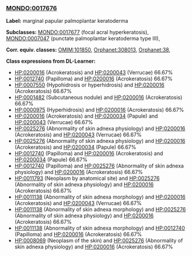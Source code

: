 
### [MONDO:0017676](http://purl.obolibrary.org/obo/MONDO_0017676)
**Label:** marginal papular palmoplantar keratoderma

**Subclasses:** [MONDO:0017677](http://purl.obolibrary.org/obo/MONDO_0017677) (focal acral hyperkeratosis), [MONDO:0007047](http://purl.obolibrary.org/obo/MONDO_0007047) (punctate palmoplantar keratoderma type III), 

**Corr. equiv. classes:** [OMIM:101850](http://purl.obolibrary.org/obo/OMIM_101850), [Orphanet:308013](http://www.orpha.net/ORDO/Orphanet_308013), [Orphanet:38](http://www.orpha.net/ORDO/Orphanet_38), 

**Class expressions from DL-Learner:**

- [HP:0200016](http://purl.obolibrary.org/obo/HP_0200016) (Acrokeratosis) and [HP:0200043](http://purl.obolibrary.org/obo/HP_0200043) (Verrucae) 66.67%
- [HP:0012740](http://purl.obolibrary.org/obo/HP_0012740) (Papilloma) and [HP:0200016](http://purl.obolibrary.org/obo/HP_0200016) (Acrokeratosis) 66.67%
- [HP:0007550](http://purl.obolibrary.org/obo/HP_0007550) (Hypohidrosis or hyperhidrosis) and [HP:0200016](http://purl.obolibrary.org/obo/HP_0200016) (Acrokeratosis) 66.67%
- [HP:0001482](http://purl.obolibrary.org/obo/HP_0001482) (Subcutaneous nodule) and [HP:0200016](http://purl.obolibrary.org/obo/HP_0200016) (Acrokeratosis) 66.67%
- [HP:0000975](http://purl.obolibrary.org/obo/HP_0000975) (Hyperhidrosis) and [HP:0200016](http://purl.obolibrary.org/obo/HP_0200016) (Acrokeratosis) 66.67%
- [HP:0200016](http://purl.obolibrary.org/obo/HP_0200016) (Acrokeratosis) and [HP:0200034](http://purl.obolibrary.org/obo/HP_0200034) (Papule) and [HP:0200043](http://purl.obolibrary.org/obo/HP_0200043) (Verrucae) 66.67%
- [HP:0025276](http://purl.obolibrary.org/obo/HP_0025276) (Abnormality of skin adnexa physiology) and [HP:0200016](http://purl.obolibrary.org/obo/HP_0200016) (Acrokeratosis) and [HP:0200043](http://purl.obolibrary.org/obo/HP_0200043) (Verrucae) 66.67%
- [HP:0025276](http://purl.obolibrary.org/obo/HP_0025276) (Abnormality of skin adnexa physiology) and [HP:0200016](http://purl.obolibrary.org/obo/HP_0200016) (Acrokeratosis) and [HP:0200034](http://purl.obolibrary.org/obo/HP_0200034) (Papule) 66.67%
- [HP:0012740](http://purl.obolibrary.org/obo/HP_0012740) (Papilloma) and [HP:0200016](http://purl.obolibrary.org/obo/HP_0200016) (Acrokeratosis) and [HP:0200034](http://purl.obolibrary.org/obo/HP_0200034) (Papule) 66.67%
- [HP:0012740](http://purl.obolibrary.org/obo/HP_0012740) (Papilloma) and [HP:0025276](http://purl.obolibrary.org/obo/HP_0025276) (Abnormality of skin adnexa physiology) and [HP:0200016](http://purl.obolibrary.org/obo/HP_0200016) (Acrokeratosis) 66.67%
- [HP:0011793](http://purl.obolibrary.org/obo/HP_0011793) (Neoplasm by anatomical site) and [HP:0025276](http://purl.obolibrary.org/obo/HP_0025276) (Abnormality of skin adnexa physiology) and [HP:0200016](http://purl.obolibrary.org/obo/HP_0200016) (Acrokeratosis) 66.67%
- [HP:0011138](http://purl.obolibrary.org/obo/HP_0011138) (Abnormality of skin adnexa morphology) and [HP:0200016](http://purl.obolibrary.org/obo/HP_0200016) (Acrokeratosis) and [HP:0200043](http://purl.obolibrary.org/obo/HP_0200043) (Verrucae) 66.67%
- [HP:0011138](http://purl.obolibrary.org/obo/HP_0011138) (Abnormality of skin adnexa morphology) and [HP:0025276](http://purl.obolibrary.org/obo/HP_0025276) (Abnormality of skin adnexa physiology) and [HP:0200016](http://purl.obolibrary.org/obo/HP_0200016) (Acrokeratosis) 66.67%
- [HP:0011138](http://purl.obolibrary.org/obo/HP_0011138) (Abnormality of skin adnexa morphology) and [HP:0012740](http://purl.obolibrary.org/obo/HP_0012740) (Papilloma) and [HP:0200016](http://purl.obolibrary.org/obo/HP_0200016) (Acrokeratosis) 66.67%
- [HP:0008069](http://purl.obolibrary.org/obo/HP_0008069) (Neoplasm of the skin) and [HP:0025276](http://purl.obolibrary.org/obo/HP_0025276) (Abnormality of skin adnexa physiology) and [HP:0200016](http://purl.obolibrary.org/obo/HP_0200016) (Acrokeratosis) 66.67%


